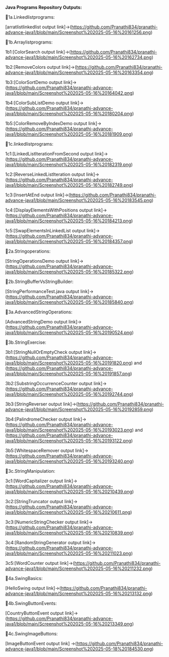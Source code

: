 **Java Programs Repository Outputs:**

📌1a.Linkedlistprograms:
  
  [arratlistlinkedlist output link]->(https://github.com/Pranathi834/pranathi-advance-java1/blob/main/Screenshot%202025-05-16%20161256.png)

📌1b.Arraylistprograms:

  1b1:[ColorSearch output link]->(https://github.com/Pranathi834/pranathi-advance-java1/blob/main/Screenshot%202025-05-16%20162734.png)

  1b2:[RemoveColors output link]->(https://github.com/Pranathi834/pranathi-advance-java1/blob/main/Screenshot%202025-05-16%20163354.png)

  1b3:[ColorSortDemo output link]->(https://github.com/Pranathi834/pranathi-advance-java1/blob/main/Screenshot%202025-05-16%20164042.png)

  1b4:[ColorSubListDemo output link]->(https://github.com/Pranathi834/pranathi-advance-java1/blob/main/Screenshot%202025-05-16%20180204.png)

  1b5:[ColorRemoveByIndexDemo output link]->(https://github.com/Pranathi834/pranathi-advance-java1/blob/main/Screenshot%202025-05-16%20181909.png)

📌1c.linkedlistprograms:

  1c1:[LinkedListIterationFromSecond output link]->(https://github.com/Pranathi834/pranathi-advance-java1/blob/main/Screenshot%202025-05-16%20182319.png)

  1c2:[ReverseLinkedListIteration output link]->(https://github.com/Pranathi834/pranathi-advance-java1/blob/main/Screenshot%202025-05-16%20182749.png)

  1c3:[InsertAtEnd output link]->(https://github.com/Pranathi834/pranathi-advance-java1/blob/main/Screenshot%202025-05-16%20183545.png)

  1c4:[DisplayElementsWithPositions output link]->(https://github.com/Pranathi834/pranathi-advance-java1/blob/main/Screenshot%202025-05-16%20184213.png)

  1c5:[SwapElementsInLinkedList output link]->(https://github.com/Pranathi834/pranathi-advance-java1/blob/main/Screenshot%202025-05-16%20184357.png)

📌2a.Stringoperations:

  [StringOperationsDemo output link]->(https://github.com/Pranathi834/pranathi-advance-java1/blob/main/Screenshot%202025-05-16%20185322.png)

📌2b.StringBufferVsStringBuilder:

  [StringPerformanceTest.java output link]->(https://github.com/Pranathi834/pranathi-advance-java1/blob/main/Screenshot%202025-05-16%20185840.png)

📌3a.AdvancedStringOperations:

  [AdvancedStringDemo output link]->(https://github.com/Pranathi834/pranathi-advance-java1/blob/main/Screenshot%202025-05-16%20190524.png)

📌3b.StringExercise:

3b1:[StringNullOrEmptyCheck output link]->(https://github.com/Pranathi834/pranathi-advance-java1/blob/main/Screenshot%202025-05-16%20191820.png) and (https://github.com/Pranathi834/pranathi-advance-java1/blob/main/Screenshot%202025-05-16%20191857.png)

3b2:[SubstringOccurrenceCounter output link]->(https://github.com/Pranathi834/pranathi-advance-java1/blob/main/Screenshot%202025-05-16%20192744.png)

3b3:[StringReverser output link]->(https://github.com/Pranathi834/pranathi-advance-java1/blob/main/Screenshot%202025-05-16%20192859.png)

3b4:[PalindromeChecker output link]->(https://github.com/Pranathi834/pranathi-advance-java1/blob/main/Screenshot%202025-05-16%20193023.png) and (https://github.com/Pranathi834/pranathi-advance-java1/blob/main/Screenshot%202025-05-16%20193122.png)

3b5:[WhitespaceRemover output link]->(https://github.com/Pranathi834/pranathi-advance-java1/blob/main/Screenshot%202025-05-16%20193240.png)

📌3c.StringManipulation:

3c1:[WordCapitalizer output link]->(https://github.com/Pranathi834/pranathi-advance-java1/blob/main/Screenshot%202025-05-16%20210439.png)

3c2:[StringTruncator output link]->(https://github.com/Pranathi834/pranathi-advance-java1/blob/main/Screenshot%202025-05-16%20210611.png)

3c3:[NumericStringChecker output link]->(https://github.com/Pranathi834/pranathi-advance-java1/blob/main/Screenshot%202025-05-16%20210839.png)

3c4:[RandomStringGenerator output link]->(https://github.com/Pranathi834/pranathi-advance-java1/blob/main/Screenshot%202025-05-16%20211023.png)

3c5:[WordCounter output link]->(https://github.com/Pranathi834/pranathi-advance-java1/blob/main/Screenshot%202025-05-16%20211232.png)

📌4a.SwingBasics:

  [HelloSwing output link]->(https://github.com/Pranathi834/pranathi-advance-java1/blob/main/Screenshot%202025-05-16%20213132.png)

📌4b.SwingButtonEvents:

  [CountryButtonEvent output link]->(https://github.com/Pranathi834/pranathi-advance-java1/blob/main/Screenshot%202025-05-16%20213349.png)

📌4c.SwingImageButtons:

  [ImageButtonEvent output link] ->(https://github.com/Pranathi834/pranathi-advance-java1/blob/main/Screenshot%202025-05-18%20184530.png)



  
































